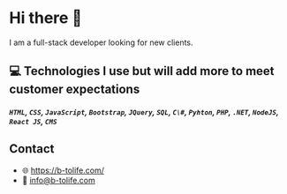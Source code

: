 # Hi there 👋

I am a full-stack developer looking for new clients.

## :computer: Technologies I use but will add more to meet customer expectations
##### `HTML`, `CSS`, `JavaScript`, `Bootstrap`, `JQuery`, `SQL`, `C\#`, `Pyhton`, `PHP`, `.NET`, `NodeJS`, `React JS`, `CMS`

## Contact
* :globe_with_meridians: https://b-tolife.com/
* :email: info@b-tolife.com
